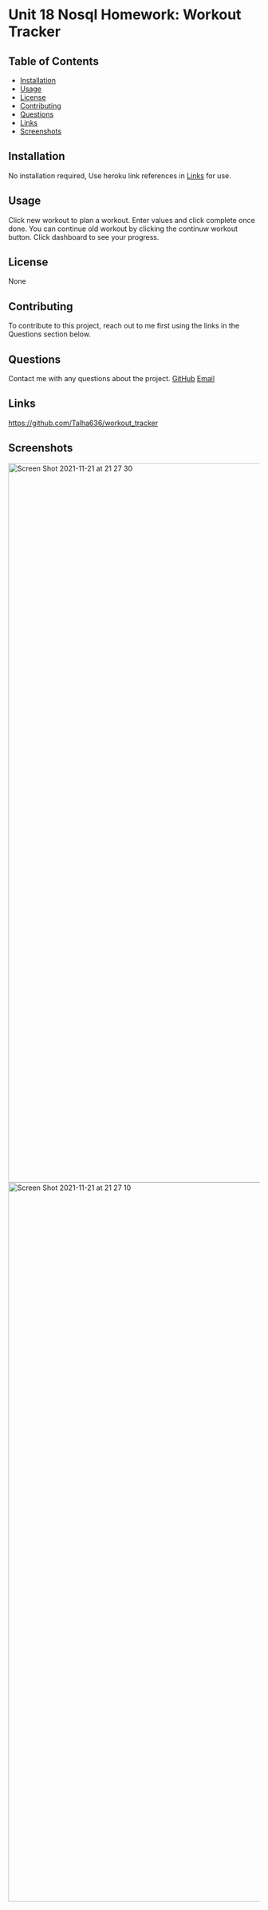 # Unit 18 Nosql Homework: Workout Tracker

## Table of Contents

- [Installation](#Installation)
- [Usage](#Usage)
- [License](#License)
- [Contributing](#Contributing)
- [Questions](#Questions)
- [Links](#Links)
- [Screenshots](#Screenshots)

## Installation

No installation required, Use heroku link references in [Links](#Links) for use.

## Usage

Click new workout to plan a workout. Enter values and click complete once done.
You can continue old workout by clicking the continuw workout button.
Click dashboard to see your progress.

## License

None

## Contributing

To contribute to this project, reach out to me first using the links in the Questions section below.

## Questions

Contact me with any questions about the project.
[GitHub](https://github.com/Talha636)
[Email](mailto:mtalhalatif@hotmail.com)

## Links

https://github.com/Talha636/workout_tracker



## Screenshots
<img width="1440" alt="Screen Shot 2021-11-21 at 21 27 30" src="https://user-images.githubusercontent.com/85548877/142792436-f0dc077a-ecaa-4820-b5ac-0e5925ff7dad.png">

<img width="1440" alt="Screen Shot 2021-11-21 at 21 27 10" src="https://user-images.githubusercontent.com/85548877/142792446-02557228-51e2-40bf-8f4e-2b6bad9bcd2f.png">
